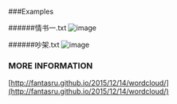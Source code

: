 ###Examples

######情书一.txt
![image](https://github.com/FantasRu/wordcloud/blob/master/examples/ex1.jpg)

######吵架.txt
![image](https://github.com/FantasRu/wordcloud/blob/master/2.jpg)




### MORE INFORMATION
[http://fantasru.github.io/2015/12/14/wordcloud/](http://fantasru.github.io/2015/12/14/wordcloud/)
